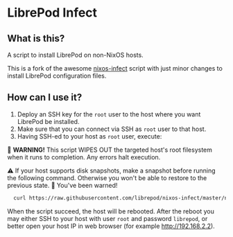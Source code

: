 # LibrePod Infect

## What is this?
A script to install LibrePod on non-NixOS hosts.

This is a fork of the awesome [nixos-infect](https://github.com/elitak/nixos-infect)
script with just minor changes to install LibrePod configuration files.


## How can I use it?

1. Deploy an SSH key for the `root` user to the host where you want LibrePod be
   installed.
2. Make sure that you can connect via SSH as `root` user to that host.
3. Having SSH-ed to your host as `root` user, execute:

🧨 **WARNING!** This script WIPES OUT the targeted host's root filesystem when it runs
to completion. Any errors halt execution.

⚠ If your host supports disk snapshots, make a snapshot before running the following
command. Otherwise you won't be able to restore to the previous state. 🫵 You've
been warned!

```sh
  curl https://raw.githubusercontent.com/librepod/nixos-infect/master/nixos-infect | NIX_CHANNEL=nixos-22.11 bash -x
```

When the script succeed, the host will be rebooted. After the reboot you may either
SSH to your host with user `root` and password `librepod`, or better open your
host IP in web browser (for example http://192.168.2.2).
